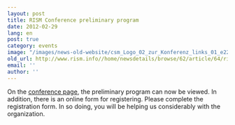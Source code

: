 ```yaml
---
layout: post
title: RISM Conference preliminary program
date: 2012-02-29
lang: en
post: true
category: events
image: "/images/news-old-website/csm_Logo_02_zur_Konferenz_links_01_e22c2dd641.jpg"
old_url: http://www.rism.info//home/newsdetails/browse/62/article/64/rism-conference-preliminary-program.html
email: ''
author: ''
---
```


On the [conference page](/publications/music-documentation-2012/program.html#c2235), the preliminary program can now be viewed. In addition, there is an online form for registering. Please complete the registration form. In so doing, you will be helping us considerably with the organization.